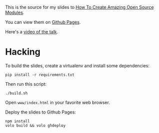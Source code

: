 This is the source for my slides to [How To Create Amazing Open Source Modules](http://www.djangocon.us/schedule/presentation/28/).

You can view them on [Github Pages](http://kumar303.github.io/build-open-source/).

Here's a [video of the talk](https://www.youtube.com/watch?v=OuWd80DxSC4).

# Hacking

To build the slides, create a virtualenv and install some dependencies:

    pip install -r requirements.txt

Then run this script:

    ./build.sh

Open `www/index.html` in your favorite web browser.

Deploy the slides to Github Pages:

    npm install
    volo build && volo ghdeploy

